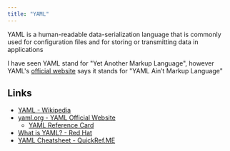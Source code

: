 ```yaml
---
title: "YAML"
---
```


YAML is a human-readable data-serialization language that is commonly used for configuration files and for storing or transmitting data in applications

I have seen YAML stand for "Yet Another Markup Language", however YAML's [official website](https://yaml.org/) says it stands for "YAML Ain’t Markup Language"

## Links
- [YAML - Wikipedia](https://en.wikipedia.org/wiki/YAML)
- [yaml.org - YAML Official Website](https://yaml.org/)
  - [YAML Reference Card](https://yaml.org/refcard.html)
- [What is YAML? - Red Hat](https://www.redhat.com/en/topics/automation/what-is-yaml)
- [YAML Cheatsheet - QuickRef.ME](https://quickref.me/yaml)
